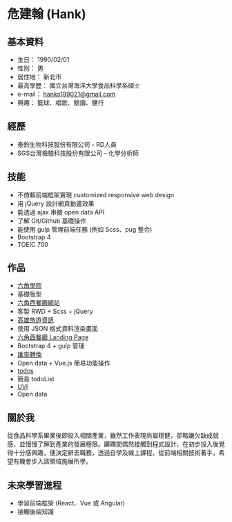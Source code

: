 # 危建翰 (Hank)

## 基本資料
* 生日： 1990/02/01
* 性別： 男
* 居住地： 新北市
* 最高學歷： 國立台灣海洋大學食品科學系碩士
* e-mail： hanks199021@gmail.com
* 興趣： 籃球、唱歌、閱讀、健行

## 經歷
* 泰鈞生物科技股份有限公司 - RD人員 
* SGS台灣檢驗科技股份有限公司 - 化學分析師 

## 技能
* 不倚賴前端框架實現 customized responsive web design
* 用 jQuery 設計網頁動畫效果
* 能透過 ajax 串接 open data API
* 了解 Git/Github 基礎操作
* 能使用 gulp 管理前端任務 (例如 Scss、pug 整合)
* Bootstrap 4
* TOEIC 700

## 作品
* [六角學院](https://hicksonwei.github.io/HexSchool_Html_FinalProject/)
 * 基礎版型 
* [六角西餐廳網站](https://hicksonwei.github.io/HexSchool_RWD_FinalProject/)
 * 客製 RWD + Scss + jQuery
* [高雄旅遊資訊](https://hicksonwei.github.io/HexSchool_JS_JSON/)
 * 使用 JSON 格式資料渲染畫面
* [六角西餐廳 Landing Page](https://hicksonwei.github.io/Landing_Page/)
 * Bootstrap 4 + gulp 管理
* [匯率轉換](http://jsbin.com/cagujab/edit?output)
 * Open data + Vue.js 簡易功能操作
* [todos](https://hicksonwei.github.io/todos/)
 * 簡易 todoList
* [UVI](http://jsbin.com/solefom/edit?output)
 * Open data

## 關於我
從食品科學系畢業後即投入相關產業，雖然工作表現尚屬穩健，卻略嫌欠缺成就感，並慢慢了解到產業的發展極限。躑躅間偶然接觸到程式設計，在初步投入後覺得十分感興趣，便決定辭去職務，透過自學及線上課程，從前端相關技術著手，希望有機會步入該領域施展所學。

## 未來學習進程
* 學習前端框架 (React、Vue 或 Angular)
* 接觸後端知識

